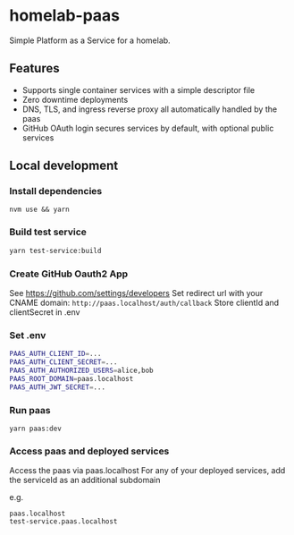 # homelab-paas

Simple Platform as a Service for a homelab.

## Features

- Supports single container services with a simple descriptor file
- Zero downtime deployments
- DNS, TLS, and ingress reverse proxy all automatically handled by the paas
- GitHub OAuth login secures services by default, with optional public services

## Local development

### Install dependencies

```
nvm use && yarn
```

### Build test service

```bash
yarn test-service:build
```

### Create GitHub Oauth2 App

See https://github.com/settings/developers
Set redirect url with your CNAME domain: `http://paas.localhost/auth/callback`
Store clientId and clientSecret in .env

### Set .env

```bash
PAAS_AUTH_CLIENT_ID=...
PAAS_AUTH_CLIENT_SECRET=...
PAAS_AUTH_AUTHORIZED_USERS=alice,bob
PAAS_ROOT_DOMAIN=paas.localhost
PAAS_AUTH_JWT_SECRET=...
```

### Run paas

```
yarn paas:dev
```

### Access paas and deployed services

Access the paas via paas.localhost
For any of your deployed services, add the serviceId as an additional subdomain

e.g.
```
paas.localhost
test-service.paas.localhost
```